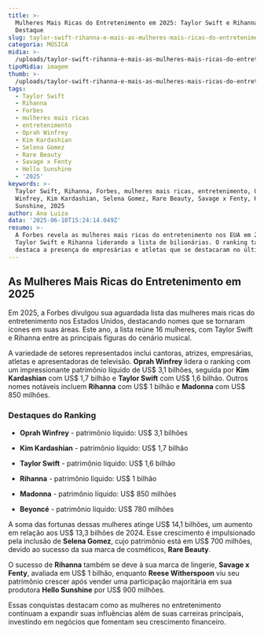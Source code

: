 ```yaml
---
title: >-
  Mulheres Mais Ricas do Entretenimento em 2025: Taylor Swift e Rihanna em
  Destaque
slug: taylor-swift-rihanna-e-mais-as-mulheres-mais-ricas-do-entretenimento-dos-eua
categoria: MÚSICA
midia: >-
  /uploads/taylor-swift-rihanna-e-mais-as-mulheres-mais-ricas-do-entretenimento-dos-eua-thumb.png
tipoMidia: imagem
thumb: >-
  /uploads/taylor-swift-rihanna-e-mais-as-mulheres-mais-ricas-do-entretenimento-dos-eua-thumb.png
tags:
  - Taylor Swift
  - Rihanna
  - Forbes
  - mulheres mais ricas
  - entretenimento
  - Oprah Winfrey
  - Kim Kardashian
  - Selena Gomez
  - Rare Beauty
  - Savage x Fenty
  - Hello Sunshine
  - '2025'
keywords: >-
  Taylor Swift, Rihanna, Forbes, mulheres mais ricas, entretenimento, Oprah
  Winfrey, Kim Kardashian, Selena Gomez, Rare Beauty, Savage x Fenty, Hello
  Sunshine, 2025
author: Ana Luiza
data: '2025-06-10T15:24:14.049Z'
resumo: >-
  A Forbes revela as mulheres mais ricas do entretenimento nos EUA em 2025, com
  Taylor Swift e Rihanna liderando a lista de bilionárias. O ranking também
  destaca a presença de empresárias e atletas que se destacaram no último ano.
---
```


## As Mulheres Mais Ricas do Entretenimento em 2025

Em 2025, a Forbes divulgou sua aguardada lista das mulheres mais ricas do entretenimento nos Estados Unidos, destacando nomes que se tornaram ícones em suas áreas. Este ano, a lista reúne 16 mulheres, com Taylor Swift e Rihanna entre as principais figuras do cenário musical.

A variedade de setores representados inclui cantoras, atrizes, empresárias, atletas e apresentadoras de televisão. **Oprah Winfrey** lidera o ranking com um impressionante patrimônio líquido de US$ 3,1 bilhões, seguida por **Kim Kardashian** com US$ 1,7 bilhão e **Taylor Swift** com US$ 1,6 bilhão. Outros nomes notáveis incluem **Rihanna** com US$ 1 bilhão e **Madonna** com US$ 850 milhões.

### Destaques do Ranking

- **Oprah Winfrey** - patrimônio líquido: US$ 3,1 bilhões

- **Kim Kardashian** - patrimônio líquido: US$ 1,7 bilhão

- **Taylor Swift** - patrimônio líquido: US$ 1,6 bilhão

- **Rihanna** - patrimônio líquido: US$ 1 bilhão

- **Madonna** - patrimônio líquido: US$ 850 milhões

- **Beyoncé** - patrimônio líquido: US$ 780 milhões

A soma das fortunas dessas mulheres atinge US$ 14,1 bilhões, um aumento em relação aos US$ 13,3 bilhões de 2024. Esse crescimento é impulsionado pela inclusão de **Selena Gomez**, cujo patrimônio está em US$ 700 milhões, devido ao sucesso da sua marca de cosméticos, **Rare Beauty**.

O sucesso de **Rihanna** também se deve à sua marca de lingerie, **Savage x Fenty**, avaliada em US$ 1 bilhão, enquanto **Reese Witherspoon** viu seu patrimônio crescer após vender uma participação majoritária em sua produtora **Hello Sunshine** por US$ 900 milhões.

Essas conquistas destacam como as mulheres no entretenimento continuam a expandir suas influências além de suas carreiras principais, investindo em negócios que fomentam seu crescimento financeiro.
